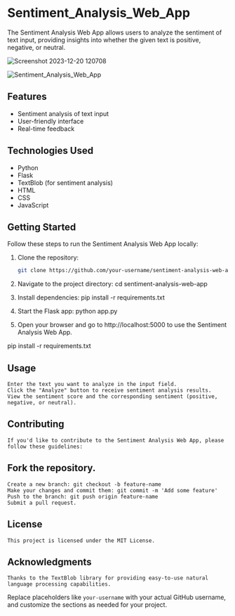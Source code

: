 # Sentiment_Analysis_Web_App

The Sentiment Analysis Web App allows users to analyze the sentiment of text input, providing insights into whether the given text is positive, negative, or neutral.

![Screenshot 2023-12-20 120708](https://github.com/shobana2000/Sentiment_Analysis_Web_App/assets/48212587/4fb85c81-d2f6-45e0-8f24-ecbbd3d20e88)

![Sentiment_Analysis_Web_App](https://github.com/shobana2000/Sentiment_Analysis_Web_App/assets/48212587/9eb93aeb-032b-4b83-a2cc-8888f617457f)


## Features

- Sentiment analysis of text input
- User-friendly interface
- Real-time feedback

## Technologies Used

- Python
- Flask
- TextBlob (for sentiment analysis)
- HTML
- CSS
- JavaScript

## Getting Started

Follow these steps to run the Sentiment Analysis Web App locally:

1. Clone the repository:

   ```bash
   git clone https://github.com/your-username/sentiment-analysis-web-app.git

1. Navigate to the project directory:
    cd sentiment-analysis-web-app

2. Install dependencies:
    pip install -r requirements.txt

3. Start the Flask app:
    python app.py

4. Open your browser and go to http://localhost:5000 to use the Sentiment Analysis Web App.

pip install -r requirements.txt

## Usage
    Enter the text you want to analyze in the input field.
    Click the "Analyze" button to receive sentiment analysis results.
    View the sentiment score and the corresponding sentiment (positive, negative, or neutral).

## Contributing
    If you'd like to contribute to the Sentiment Analysis Web App, please follow these guidelines:

## Fork the repository.
    Create a new branch: git checkout -b feature-name
    Make your changes and commit them: git commit -m 'Add some feature'
    Push to the branch: git push origin feature-name
    Submit a pull request.

## License
    This project is licensed under the MIT License.

## Acknowledgments
    Thanks to the TextBlob library for providing easy-to-use natural language processing capabilities.
    
Replace placeholders like `your-username` with your actual GitHub username, and customize the sections as needed for your project.

